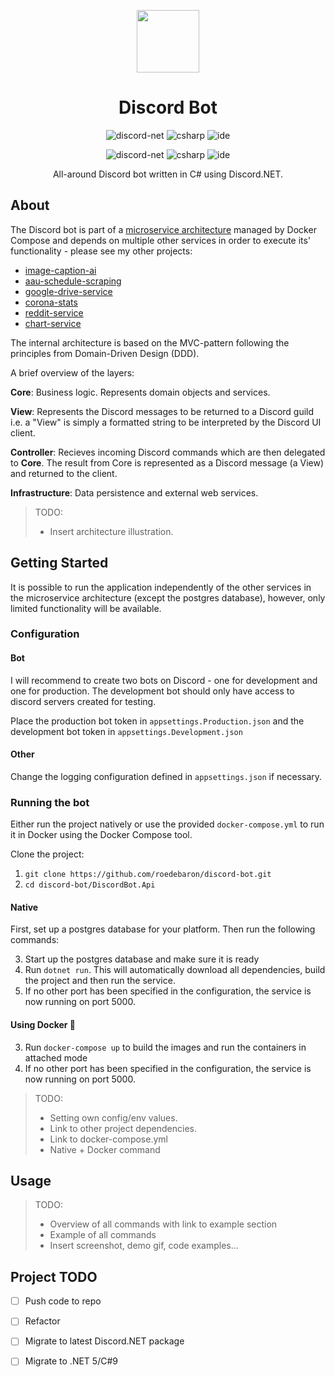 <p align="center">
  <img width="100" src="https://southportlandlibrary.com/wp-content/uploads/2020/11/discord-logo-1024x1024.jpg">  
</p>

<h1 align="center">Discord Bot</h1>

<p align="center">
  <img src="https://img.shields.io/badge/discord--net-v2.2.0-blue" alt="discord-net" style="max-width:100%;">
  <img src="https://img.shields.io/badge/C%23-8.0-blue" alt="csharp" style="max-width:100%;"> 
  <img src="https://img.shields.io/badge/IDE-vs2019-blue" alt="ide" style="max-width:100%;">
</p>

<p align="center">
  <img src="https://img.shields.io/badge/discord--net-v2.2.0-blue" alt="discord-net" style="max-width:100%;">
  <img src="https://img.shields.io/badge/C%23-8.0-blue" alt="csharp" style="max-width:100%;"> 
  <img src="https://img.shields.io/badge/IDE-vs2019-blue" alt="ide" style="max-width:100%;">
</p>

<p align="center">
  All-around Discord bot written in C# using Discord.NET.
</p>

## About

The Discord bot is part of a [microservice architecture](https://github.com/roedebaron/discordbot-microservice-architecture) managed by Docker Compose and depends on multiple other services in order to execute its' functionality - please see my other projects: 

- [image-caption-ai](https://github.com/roedebaron/image-caption-ai)
- [aau-schedule-scraping](https://github.com/roedebaron/aau-schedule-scraping)
- [google-drive-service](https://github.com/roedebaron/google-drive-service)
- [corona-stats](https://github.com/roedebaron/corona-stats)
- [reddit-service](https://github.com/roedebaron/reddit-service)
- [chart-service](https://github.com/roedebaron/chart-service)

The internal architecture is based on the MVC-pattern following the principles from Domain-Driven Design (DDD). 

A brief overview of the layers: 

**Core**: Business logic. Represents domain objects and services. 

**View**: Represents the Discord messages to be returned to a Discord guild i.e. a "View" is simply a formatted string to be interpreted by the Discord UI client. 

**Controller**: Recieves incoming Discord commands which are then delegated to **Core**. The result from Core is represented as a Discord message (a View) and returned to the client.  

**Infrastructure**: Data persistence and external web services. 

> TODO: 
> - Insert architecture illustration.

## Getting Started

It is possible to run the application independently of the other services in the microservice architecture (except the postgres database), however, only limited functionality will be available. 

### Configuration

#### Bot

I will recommend to create two bots on Discord - one for development and one for production. The development bot should only have access to discord servers created for testing.

Place the production bot token in `appsettings.Production.json` and the development bot token in `appsettings.Development.json`

#### Other

Change the logging configuration defined in `appsettings.json` if necessary.  

### Running the bot

Either run the project natively or use the provided `docker-compose.yml` to run it in Docker using the Docker Compose tool.

Clone the project: 
1. `git clone https://github.com/roedebaron/discord-bot.git`
2. `cd discord-bot/DiscordBot.Api`

#### Native

First, set up a postgres database for your platform. Then run the following commands: 

3. Start up the postgres database and make sure it is ready
4. Run `dotnet run`. This will automatically download all dependencies, build the project and then run the service.  
5. If no other port has been specified in the configuration, the service is now running on port 5000. 

#### Using Docker 🐳
3. Run `docker-compose up` to build the images and run the containers in attached mode
4. If no other port has been specified in the configuration, the service is now running on port 5000. 


> TODO: 
> - Setting own config/env values.
> - Link to other project dependencies. 
> - Link to docker-compose.yml 
> - Native + Docker command
 

## Usage 

> TODO:
> - Overview of all commands with link to example section
> - Example of all commands
> - Insert screenshot, demo gif, code examples... 

## Project TODO
- [ ] Push code to repo
- [ ] Refactor
- [ ] Migrate to latest Discord.NET package
- [ ] Migrate to .NET 5/C#9




